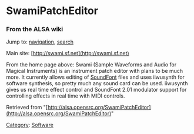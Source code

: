 SwamiPatchEditor
================

### From the ALSA wiki

Jump to: [navigation](#mw-head), [search](#p-search)

Main site: [http://swami.sf.net](http://swami.sf.net)

From the home page above: Swami (Sample Waveforms and Audio for Magical
Instruments) is an instrument patch editor with plans to be much more.
It currently allows editing of [SoundFont](/SoundFont "SoundFont") files
and uses iiwusynth for software synthesis, so pretty much any sound card
can be used. iiwusynth gives us real time effect control and SoundFont
2.01 modulator support for controlling effects in real time with MIDI
controls.

Retrieved from
"[http://alsa.opensrc.org/SwamiPatchEditor](http://alsa.opensrc.org/SwamiPatchEditor)"

[Category](/Special:Categories "Special:Categories"):
[Software](/Category:Software "Category:Software")

